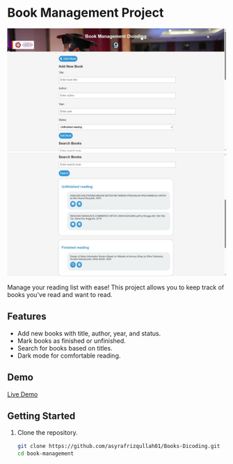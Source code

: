 # Book Management Project

![Book Management](asset/img/1.jpg)
![Books Dicoding](asset/img/2.jpg)

Manage your reading list with ease! This project allows you to keep track of books you've read and want to read.

## Features

- Add new books with title, author, year, and status.
- Mark books as finished or unfinished.
- Search for books based on titles.
- Dark mode for comfortable reading.

## Demo

[Live Demo]([link-to-your-live-demo](https://asyrafrizqullah01.github.io/Books-Dicoding/))

## Getting Started

1. Clone the repository.
   ```bash
   git clone https://github.com/asyrafrizqullah01/Books-Dicoding.git
   cd book-management
